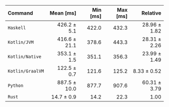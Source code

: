 | Command | Mean [ms] | Min [ms] | Max [ms] | Relative |
|:---|---:|---:|---:|---:|
| `Haskell` | 426.2 ± 5.1 | 422.0 | 432.3 | 28.96 ± 1.82 |
| `Kotlin/JVM` | 416.6 ± 21.1 | 378.6 | 443.3 | 28.31 ± 2.26 |
| `Kotlin/Native` | 353.1 ± 1.5 | 351.1 | 356.3 | 23.99 ± 1.49 |
| `Kotlin/GraalVM` | 122.5 ± 0.7 | 121.6 | 125.2 | 8.33 ± 0.52 |
| `Python` | 887.5 ± 10.0 | 877.7 | 907.6 | 60.31 ± 3.79 |
| `Rust` | 14.7 ± 0.9 | 14.2 | 22.3 | 1.00 |
